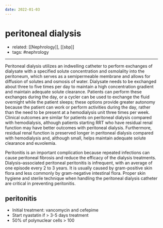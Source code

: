 ```yaml
---
date: 2022-01-03
---
```


# peritoneal dialysis

- related: [[Nephrology]], [[sbp]]
- tags: #nephrology
---

Peritoneal dialysis utilizes an indwelling catheter to perform exchanges of dialysate with a specified solute concentration and osmolality into the peritoneum, which serves as a semipermeable membrane and allows for diffusion of solutes and osmosis of water. Dialysate needs to be exchanged about three to five times per day to maintain a high concentration gradient and maintain adequate solute clearance. Patients can perform these exchanges during the day, or a cycler can be used to exchange the fluid overnight while the patient sleeps; these options provide greater autonomy because the patient can work or perform activities during the day, rather than the need to be present at a hemodialysis unit three times per week. Clinical outcomes are similar for patients on peritoneal dialysis compared with hemodialysis, although patients starting RRT who have residual renal function may have better outcomes with peritoneal dialysis. Furthermore, residual renal function is preserved longer in peritoneal dialysis compared with hemodialysis and, although small, helps maintain adequate solute clearance and euvolemia.

Peritonitis is an important complication because repeated infections can cause peritoneal fibrosis and reduce the efficacy of the dialysis treatments. Dialysis–associated peritoneal peritonitis is infrequent, with an average of one episode every 2 to 3 years. It is usually caused by gram-positive skin flora and less commonly by gram-negative intestinal flora. Proper skin hygiene and sterile technique when handling the peritoneal dialysis catheter are critical in preventing peritonitis.


## peritonitis

- Initial treatment: vancomycin and cefepime
- Start nyastatin if > 3-5 days treatment
- 50% of polynuclear cells > 100